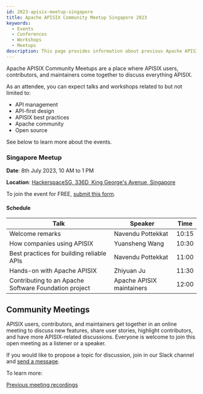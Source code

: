 ```yaml
---
id: 2023-apisix-meetup-singapore
title: Apache APISIX Community Meetup Singapore 2023
keywords:
  - Events
  - Conferences
  - Workshops
  - Meetups
description: This page provides information about previous Apache APISIX's community events.
---
```


Apache APISIX Community Meetups are a place where APISIX users, contributors, and maintainers come together to discuss everything APISIX.

As an attendee, you can expect talks and workshops related to but not limited to:

- API management
- API-first design
- APISIX best practices
- Apache community
- Open source

See below to learn more about the events.

### Singapore Meetup

**Date**: 8th July 2023, 10 AM to 1 PM

**Location**: [HackerspaceSG, 336D, King George's Avenue, Singapore](https://goo.gl/maps/gv1qSY8fxftn3Siv6)

To join the event for FREE, [submit this form](https://forms.gle/JSzVmfXon9HCTSee9).

#### Schedule

| Talk                                                  | Speaker                   | Time  |
| ----------------------------------------------------- | ------------------------- | ----- |
| Welcome remarks                                       | Navendu Pottekkat         | 10:15 |
| How companies using APISIX                            | Yuansheng Wang            | 10:30 |
| Best practices for building reliable APIs             | Navendu Pottekkat         | 11:00 |
| Hands-on with Apache APISIX                           | Zhiyuan Ju                | 11:30 |
| Contributing to an Apache Software Foundation project | Apache APISIX maintainers | 12:00 |

## Community Meetings

APISIX users, contributors, and maintainers get together in an online meeting to discuss new features, share user stories, highlight contributors, and have more APISIX-related discussions. Everyone is welcome to join this open meeting as a listener or a speaker.

If you would like to propose a topic for discussion, join in our Slack channel and [send a message](https://apisix.apache.org/docs/general/join/#join-the-slack-channel).

To learn more:

[Previous meeting recordings](https://youtube.com/playlist?list=PLAoKZlos1sznjgFQsm31QAWeJmv8_w7SP)
